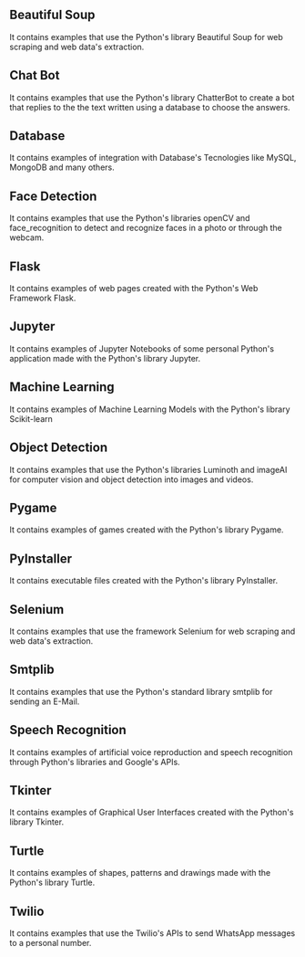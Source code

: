 ## Beautiful Soup
It contains examples that use the Python's library Beautiful Soup for web scraping and web data's extraction.

## Chat Bot
It contains examples that use the Python's library ChatterBot to create a bot that replies to the the text written using a database to choose the answers.

## Database 
It contains examples of integration with Database's Tecnologies like MySQL, MongoDB and many others.

## Face Detection
It contains examples that use the Python's libraries openCV and face_recognition to detect and recognize faces in a photo or through the webcam.

## Flask
It contains examples of web pages created with the Python's Web Framework Flask.

## Jupyter
It contains examples of Jupyter Notebooks of some personal Python's application made with the Python's library Jupyter.

## Machine Learning
It contains examples of Machine Learning Models with the Python's library Scikit-learn

## Object Detection
It contains examples that use the Python's libraries Luminoth and imageAI for computer vision and object detection into images and videos.

## Pygame
It contains examples of games created with the Python's library Pygame.

## PyInstaller
It contains executable files created with the Python's library PyInstaller.

## Selenium
It contains examples that use the framework Selenium for web scraping and web data's extraction.

## Smtplib
It contains examples that use the Python's standard library smtplib for sending an E-Mail.

## Speech Recognition
It contains examples of artificial voice reproduction and speech recognition through Python's libraries and Google's APIs.

## Tkinter
It contains examples of Graphical User Interfaces created with the Python's library Tkinter.

## Turtle
It contains examples of shapes, patterns and drawings made with the Python's library Turtle.

## Twilio
It contains examples that use the Twilio's APIs to send WhatsApp messages to a personal number.